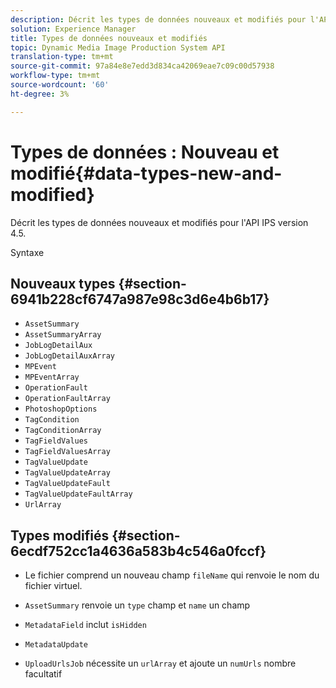 ```yaml
---
description: Décrit les types de données nouveaux et modifiés pour l'API IPS version 4.5.
solution: Experience Manager
title: Types de données nouveaux et modifiés
topic: Dynamic Media Image Production System API
translation-type: tm+mt
source-git-commit: 97a84e8e7edd3d834ca42069eae7c09c00d57938
workflow-type: tm+mt
source-wordcount: '60'
ht-degree: 3%

---
```



# Types de données : Nouveau et modifié{#data-types-new-and-modified}

Décrit les types de données nouveaux et modifiés pour l&#39;API IPS version 4.5.

Syntaxe

## Nouveaux types {#section-6941b228cf6747a987e98c3d6e4b6b17}

* `AssetSummary`
* `AssetSummaryArray`
* `JobLogDetailAux`
* `JobLogDetailAuxArray`
* `MPEvent`
* `MPEventArray`
* `OperationFault`
* `OperationFaultArray`
* `PhotoshopOptions`
* `TagCondition`
* `TagConditionArray`
* `TagFieldValues`
* `TagFieldValuesArray`
* `TagValueUpdate`
* `TagValueUpdateArray`
* `TagValueUpdateFault`
* `TagValueUpdateFaultArray`
* `UrlArray`

## Types modifiés {#section-6ecdf752cc1a4636a583b4c546a0fccf}

* Le fichier comprend un nouveau champ `fileName` qui renvoie le nom du fichier virtuel.
* `AssetSummary` renvoie un  `type` champ et  `name` un champ

* `MetadataField` inclut `isHidden`

* `MetadataUpdate`
* `UploadUrlsJob` nécessite un  `urlArray` et ajoute un  `numUrls` nombre facultatif

